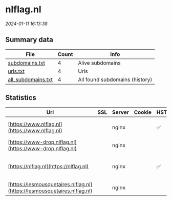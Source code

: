 # nlflag.nl
*2024-01-11 16:13:38*
## Summary data


| File       | Count | Info |
|------------|-------|------|
|[subdomains.txt](/data/nlflag.nl/subdomains.txt)|4|Alive subdomains|
|[urls.txt](/data/nlflag.nl/urls.txt)|4|Urls|
|[all_subdomains.txt](/data/nlflag.nl/all_subdomains.txt)|4|All found subdomains (history)|


## Statistics


| Url | SSL | Server | Cookie | HSTS | CSP | XFO | XXP | RP | Tech |Title |
|------------|-------|------|------|------|------|------|------|------|------|------|
|[https://www.nlflag.nl](https://www.nlflag.nl)| |nginx| |:white_check_mark: | | :white_check_mark: | :white_check_mark: | :white_check_mark: |HSTS Nginx|301 Moved Perman...|
|[https://www-drop.nlflag.nl](https://www-drop.nlflag.nl)| |nginx| | | | | | :white_check_mark: |Nginx||
|[https://nlflag.nl](https://nlflag.nl)| |nginx| |:white_check_mark: | | :white_check_mark: | :white_check_mark: | :white_check_mark: |Drupal:9 HSTS Nginx PHP|Flying the Dutch...|
|[https://lesmousquetaires.nlflag.nl](https://lesmousquetaires.nlflag.nl)| |nginx| | | | | | :white_check_mark: |Nginx||